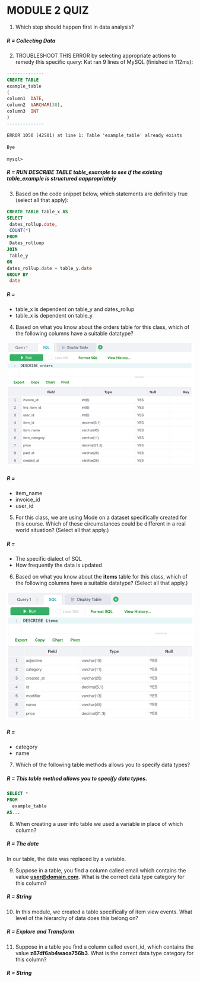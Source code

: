 # MODULE 2 QUIZ

1. Which step should happen first in data analysis?

##### R = Collecting Data

2. TROUBLESHOOT THIS ERROR by selecting appropriate actions to remedy this specific query:
Kat ran 9 lines of MySQL (finished in 112ms):

```sql
--------------
CREATE TABLE
example_table
(
column1  DATE,
column2  VARCHAR(30),
column3  INT
)
--------------
```
```
ERROR 1050 (42S01) at line 1: Table 'example_table' already exists

Bye

mysql>
```

##### R = RUN DESCRIBE TABLE table_example to see if the existing table_example is structured aappropriately

3. Based on the code snippet below, which statements are definitely true (select all that apply):

```sql
CREATE TABLE table_x AS
SELECT
 dates_rollup.date,
 COUNT(*)
FROM
 Dates_rolluop
JOIN
 Table_y
ON
dates_rollup.date = table_y.date
GROUP BY
 date
```

##### R =
* table_x is dependent on table_y and dates_rollup
* table_x is dependent on table_y

4. Based on what you know about the orders table for this class, which of the following columns have a suitable datatype?

![alt text](https://github.com/Immich/DataScienceSpecialization/blob/master/ABTesting/quiz_imgs/quiz2.1.png "QUIZ2 IMG1")

##### R =
* item_name
* invoice_id
* user_id

5. For this class, we are using Mode on a dataset specifically created for this course. Which of these circumstances could be different in a real world situation? (Select all that apply.)

##### R =
* The specific dialect of SQL
* How frequently the data is updated

6. Based on what you know about the **items** table for this class, which of the following columns have a suitable datatype? (Select all that apply.)

![alt text](https://github.com/Immich/DataScienceSpecialization/blob/master/ABTesting/quiz_imgs/quiz2.2.png "QUIZ2 IMG2")

##### R =
* category
* name


7. Which of the following table methods allows you to specify data types?

##### R = This table method allows you to specify data types.

```sql
SELECT *
FROM
  example_table
AS...
```

8. When creating a user info table we used a variable in place of which column?

##### R = The date
In our table, the date was replaced by a variable.


9. Suppose in a table, you find a column called email which contains the value **user@domain.com**. What is the correct data type category for this column?

##### R = String


10. In this module, we created a table specifically of item view events. What level of the hierarchy of data does this belong on?

##### R = Explore and Transform

11. Suppose in a table you find a column called event_id, which contains the value **z87df6ab4waoa756b3**. What is the correct data type category for this column?

##### R = String

